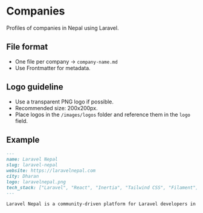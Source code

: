 # Companies

Profiles of companies in Nepal using Laravel.

## File format
- One file per company → `company-name.md`
- Use Frontmatter for metadata.

## Logo guideline

- Use a transparent PNG logo if possible.
- Recommended size: 200x200px.
- Place logos in the `/images/logos` folder and reference them in the `logo` field.

## Example

```markdown
---
name: Laravel Nepal
slug: laravel-nepal
website: https://laravelnepal.com
city: Dharan
logo: laravelnepal.png
tech_stack: ["Laravel", "React", "Inertia", "Tailwind CSS", "Filament"]
---

Laravel Nepal is a community-driven platform for Laravel developers in Nepal.
```
